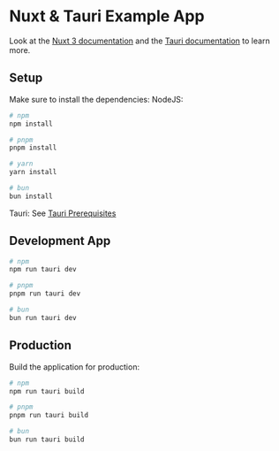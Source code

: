# Nuxt & Tauri Example App

Look at the [Nuxt 3 documentation](https://nuxt.com/docs/getting-started/introduction) and the [Tauri documentation](https://tauri.app/v1/guides/) to learn more.

## Setup

Make sure to install the dependencies:
NodeJS:

```bash
# npm
npm install

# pnpm
pnpm install

# yarn
yarn install

# bun
bun install
```
Tauri:
See [Tauri Prerequisites](https://tauri.app/v1/guides/getting-started/prerequisites)

## Development App

```bash
# npm
npm run tauri dev

# pnpm
pnpm run tauri dev

# bun
bun run tauri dev
```

## Production

Build the application for production:

```bash
# npm
npm run tauri build

# pnpm
pnpm run tauri build

# bun
bun run tauri build
```

